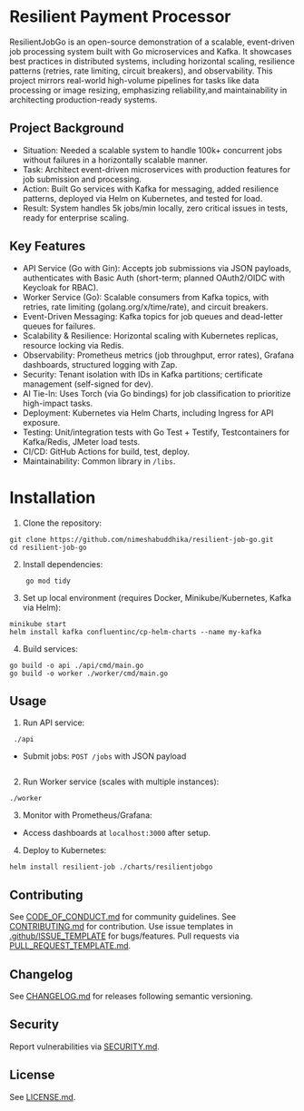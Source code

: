 # Resilient Payment Processor

ResilientJobGo is an open-source demonstration of a scalable, event-driven job processing system
built with Go microservices and Kafka. It showcases best practices in distributed systems, including horizontal scaling,
resilience patterns (retries, rate limiting, circuit breakers), and observability. This project mirrors real-world
high-volume pipelines for tasks
like data processing or image resizing, emphasizing reliability,and maintainability in architecting production-ready
systems.

## Project Background

* Situation: Needed a scalable system to handle 100k+ concurrent jobs without failures in a horizontally scalable
  manner.
* Task: Architect event-driven microservices with production features for job submission and processing.
* Action: Built Go services with Kafka for messaging, added resilience patterns, deployed via Helm on Kubernetes, and
  tested for load.
* Result: System handles 5k jobs/min locally, zero critical issues in tests, ready for enterprise scaling.

## Key Features

* API Service (Go with Gin): Accepts job submissions via JSON payloads, authenticates with Basic Auth (short-term;
  planned OAuth2/OIDC with Keycloak for RBAC).
* Worker Service (Go): Scalable consumers from Kafka topics, with retries, rate limiting (golang.org/x/time/rate), and
  circuit breakers.
* Event-Driven Messaging: Kafka topics for job queues and dead-letter queues for failures.
* Scalability & Resilience: Horizontal scaling with Kubernetes replicas, resource locking via Redis.
* Observability: Prometheus metrics (job throughput, error rates), Grafana dashboards, structured logging with Zap.
* Security: Tenant isolation with IDs in Kafka partitions; certificate management (self-signed for dev).
* AI Tie-In: Uses Torch (via Go bindings) for job classification to prioritize high-impact tasks.
* Deployment: Kubernetes via Helm Charts, including Ingress for API exposure.
* Testing: Unit/integration tests with Go Test + Testify, Testcontainers for Kafka/Redis, JMeter load tests.
* CI/CD: GitHub Actions for build, test, deploy.
* Maintainability: Common library in `/libs`.

# Installation

1. Clone the repository:

```
git clone https://github.com/nimeshabuddhika/resilient-job-go.git
cd resilient-job-go
```

2. Install dependencies:

```
    go mod tidy
```

3. Set up local environment (requires Docker, Minikube/Kubernetes, Kafka via Helm):

```
minikube start
helm install kafka confluentinc/cp-helm-charts --name my-kafka
```

4. Build services:

```
go build -o api ./api/cmd/main.go
go build -o worker ./worker/cmd/main.go
```

## Usage

1. Run API service:

```
 ./api
```

* Submit jobs: `POST /jobs` with JSON payload

```json

```

2. Run Worker service (scales with multiple instances):

```
./worker
```

3. Monitor with Prometheus/Grafana:

* Access dashboards at `localhost:3000` after setup.

4. Deploy to Kubernetes:

```
helm install resilient-job ./charts/resilientjobgo
```

## Contributing

See [CODE_OF_CONDUCT.md](CODE_OF_CONDUCT.md) for community guidelines. See [CONTRIBUTING.md](CONTRIBUTING.md) for
contribution. Use issue templates in [.github/ISSUE_TEMPLATE](.github/ISSUE_TEMPLATE)
for bugs/features. Pull requests via [PULL_REQUEST_TEMPLATE.md](.github/PULL_REQUEST_TEMPLATE.md).

## Changelog

See [CHANGELOG.md](CHANGELOG.md) for releases following semantic versioning.

## Security

Report vulnerabilities via [SECURITY.md](SECURITY.md).

## License

See [LICENSE.md](LICENSE.md).